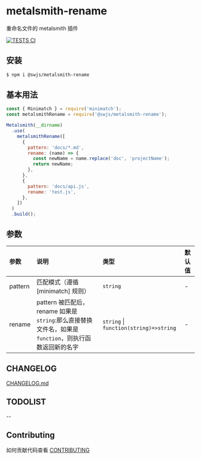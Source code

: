 # metalsmith-rename

重命名文件的 metalsmith 插件

[![TESTS CI](https://github.com/MrSeaWave/metalsmith-rename/actions/workflows/tests.yml/badge.svg?branch=main&event=push)](https://github.com/MrSeaWave/metalsmith-rename/actions/workflows/tests.yml)

## 安装

```bash
$ npm i @swjs/metalsmith-rename
```

## 基本用法

```js
const { Minimatch } = require('minimatch');
const metalsmithRename = require('@swjs/metalsmith-rename');

Metalsmith(__dirname)
  .use(
    metalsmithRename([
      {
        pattern: 'docs/*.md',
        rename: (name) => {
          const newName = name.replace('doc', 'projectName');
          return newName;
        },
      },
      {
        pattern: 'docs/api.js',
        rename: 'test.js',
      },
    ])
  )
  .build();
```

## 参数

| 参数    | 说明                                                                                                 | 类型                                   | 默认值 |
| :------ | :--------------------------------------------------------------------------------------------------- | :------------------------------------- | :----- |
| pattern | 匹配模式（遵循 [minimatch] 规则）                                                                    | `string`                               | -      |
| rename  | pattern 被匹配后，rename 如果是`string`:那么直接替换文件名，如果是`function`，则执行函数返回新的名字 | `string` \| `function(string)=>string` | -      |

## CHANGELOG

[CHANGELOG.md](https://github.com/MrSeaWave/metalsmith-rename/blob/main/CHANGELOG.md)

## TODOLIST

--

## Contributing

如何贡献代码查看 [CONTRIBUTING](https://github.com/MrSeaWave/metalsmith-rename/blob/main/CONTRIBUTING.md)
